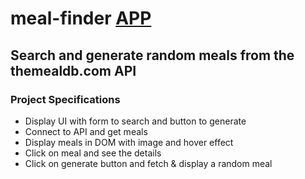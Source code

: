 # meal-finder [APP]()
## Search and generate random meals from the themealdb.com API

### Project Specifications
* Display UI with form to search and button to generate
* Connect to API and get meals
* Display meals in DOM with image and hover effect
* Click on meal and see the details
* Click on generate button and fetch & display a random meal
